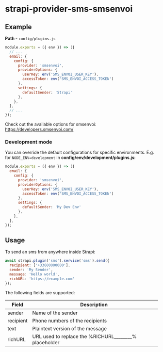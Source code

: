 # strapi-provider-sms-smsenvoi

## Example

**Path -** `config/plugins.js`

```js
module.exports = ({ env }) => ({
  // ...
  email: {
    config: {
      provider: 'smsenvoi',
      providerOptions: {
        userKey: env('SMS_ENVOI_USER_KEY'),
        accessToken: env('SMS_ENVOI_ACCESS_TOKEN')
      },
      settings: {
        defaultSender: 'Strapi'
      },
    },
  },
  // ...
});
```

Check out the available options for smsenvoi: https://developers.smsenvoi.com/

### Development mode

You can override the default configurations for specific environments. E.g. for
`NODE_ENV=development` in **config/env/development/plugins.js**:

```js
module.exports = ({ env }) => ({
  email: {
    config: {
      provider: 'smsenvoi',
      providerOptions: {
        userKey: env('SMS_ENVOI_USER_KEY'),
        accessToken: env('SMS_ENVOI_ACCESS_TOKEN')
      },
      settings: {
        defaultSender: 'My Dev Env'
      },
    },
  },
});
```

## Usage

To send an sms from anywhere inside Strapi:

```js
await strapi.plugin('sms').service('sms').send({
  recipient: ['+33600000000'],
  sender: 'My Sender',
  message: 'Hello world',
  richURL: 'https://example.com'
});
```

The following fields are supported:

| Field       | Description                                                       |
| ----------- | ----------------------------------------------------------------- |
| sender      | Name of the sender                                                |
| recipient   | Phone numbers of the recipients                                   |
| text        | Plaintext version of the message                                  |
| richURL     | URL used to replace the %RICHURL________% placeholder             |
